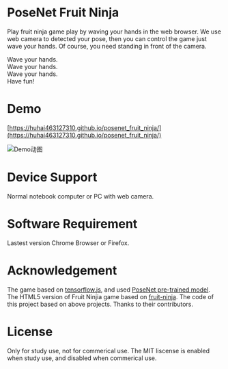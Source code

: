 # PoseNet Fruit Ninja
Play fruit ninja game play by waving your hands in the web browser. We use web camera to detected your pose, then you can control the game just wave your hands. Of course, you need standing in front of the camera.

Wave your hands.   
Wave your hands.  
Wave your hands.  
Have fun!

# Demo
[https://huhai463127310.github.io/posenet_fruit_ninja/](https://huhai463127310.github.io/posenet_fruit_ninja/)  
  
![Demo动图](posenet_fruit_nijia.gif)

# Device Support
Normal notebook computer or PC with web camera. 

# Software Requirement
Lastest version Chrome Browser or Firefox.

# Acknowledgement
The game based on [tensorflow.js](https://github.com/tensorflow/tfjs), and used [PoseNet pre-trained model](https://github.com/tensorflow/tfjs-models/tree/master/posenet). The HTML5 version of Fruit Ninjia game based on [fruit-ninja](https://github.com/ChineseDron/fruit-ninja). The code of this project based on above projects. Thanks to their contributors.

# License
Only for study use, not for commerical use. The MIT liscense is enabled when study use, and disabled when commerical use.